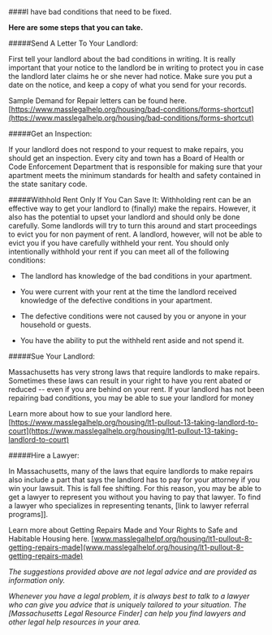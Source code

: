 ####I have bad conditions that need to be fixed.

**Here are some steps that you can take.**

#####Send A Letter To Your Landlord:

First tell your landlord about the bad conditions in writing. It is
really important that your notice to the landlord be in writing to
protect you in case the landlord later claims he or she never had
notice. Make sure you put a date on the notice, and keep a copy of what
you send for your records.

Sample Demand for Repair letters can be found here. [https://www.masslegalhelp.org/housing/bad-conditions/forms-shortcut](https://www.masslegalhelp.org/housing/bad-conditions/forms-shortcut)

#####Get an Inspection:

If your landlord does not respond to your request to make repairs, you
should get an inspection. Every city and town has a Board of Health or
Code Enforcement Department that is responsible for making sure that
your apartment meets the minimum standards for health and safety
contained in the state sanitary code.

#####Withhold Rent Only If You Can Save It:
Withholding rent can be an effective way to get your landlord to (finally) make the repairs. However, it also has the potential to
 upset your landlord and should only be done carefully. Some landlords will try to turn this around and start proceedings to evict you for non payment of rent. A landlord, however, will not be able to evict you if you have carefully withheld your rent. You should only
 intentionally withhold your rent if you can meet all of the following
 conditions:

- The landlord has knowledge of the bad conditions in your apartment.

- You were current with your rent at the time the landlord received knowledge of the defective conditions in your apartment.

- The defective conditions were not caused by you or anyone in your household or guests.

- You have the ability to put the withheld rent aside and not spend it.

#####Sue Your Landlord:

Massachusetts has very strong laws that require landlords to make
repairs. Sometimes these laws can result in your right to have you rent
abated or reduced -- even if you are behind on your rent. If your
landlord has not been repairing bad conditions, you may be able to sue
your landlord for money

Learn more about how to sue your landlord here. [https://www.masslegalhelp.org/housing/lt1-pullout-13-taking-landlord-to-court](https://www.masslegalhelp.org/housing/lt1-pullout-13-taking-landlord-to-court)

#####Hire a Lawyer:

In Massachusetts, many of the laws that equire landlords to make repairs also include a part that says the landlord has to pay for your
attorney if you win your lawsuit. This is fall fee shifting. For this reason, you may be able to get a lawyer to represent you without you
having to pay that lawyer. To find a lawyer who specializes in representing tenants, [link to lawyer referral programs]].

Learn more about Getting Repairs Made and Your Rights to Safe and Habitable Housing here. [www.masslegalhelpf.org/housing/lt1-pullout-8-getting-repairs-made](www.masslegalhelpf.org/housing/lt1-pullout-8-getting-repairs-made)

*The suggestions provided above are not legal advice and are provided as
information only.*

*Whenever you have a legal problem, it is always best to talk to a
lawyer who can give you advice that is uniquely tailored to your
situation. The [Massachusetts Legal Resource Finder] can
help you find lawyers and other legal help resources in your area.*
